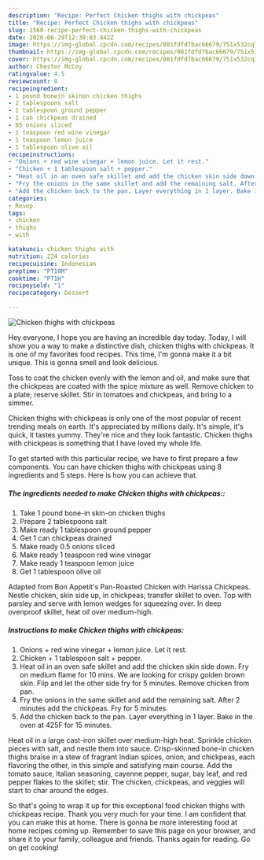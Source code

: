 ```yaml
---
description: "Recipe: Perfect Chicken thighs with chickpeas"
title: "Recipe: Perfect Chicken thighs with chickpeas"
slug: 1560-recipe-perfect-chicken-thighs-with-chickpeas
date: 2020-06-29T12:39:03.842Z
image: https://img-global.cpcdn.com/recipes/081fdfd7bac66679/751x532cq70/chicken-thighs-with-chickpeas-recipe-main-photo.jpg
thumbnail: https://img-global.cpcdn.com/recipes/081fdfd7bac66679/751x532cq70/chicken-thighs-with-chickpeas-recipe-main-photo.jpg
cover: https://img-global.cpcdn.com/recipes/081fdfd7bac66679/751x532cq70/chicken-thighs-with-chickpeas-recipe-main-photo.jpg
author: Chester McCoy
ratingvalue: 4.5
reviewcount: 8
recipeingredient:
- 1 pound bonein skinon chicken thighs
- 2 tablespoons salt
- 1 tablespoon ground pepper
- 1 can chickpeas drained
- 05 onions sliced
- 1 teaspoon red wine vinegar
- 1 teaspoon lemon juice
- 1 tablespoon olive oil
recipeinstructions:
- "Onions + red wine vinegar + lemon juice. Let it rest."
- "Chicken + 1 tablespoon salt + pepper."
- "Heat oil in an oven safe skillet and add the chicken skin side down. Fry on medium flame for 10 mins. We are looking for crispy golden brown skin. Flip and let the other side fry for 5 minutes. Remove chicken from pan."
- "Fry the onions in the same skillet and add the remaining salt. After 2 minutes add the chickpeas. Fry for 5 minutes."
- "Add the chicken back to the pan. Layer everything in 1 layer. Bake in the oven at 425F for 15 minutes."
categories:
- Resep
tags:
- chicken
- thighs
- with

katakunci: chicken thighs with
nutrition: 224 calories
recipecuisine: Indonesian
preptime: "PT10M"
cooktime: "PT1H"
recipeyield: "1"
recipecategory: Dessert

---
```



![Chicken thighs with chickpeas](https://img-global.cpcdn.com/recipes/081fdfd7bac66679/751x532cq70/chicken-thighs-with-chickpeas-recipe-main-photo.jpg)

Hey everyone, I hope you are having an incredible day today. Today, I will show you a way to make a distinctive dish, chicken thighs with chickpeas. It is one of my favorites food recipes. This time, I'm gonna make it a bit unique. This is gonna smell and look delicious.

Toss to coat the chicken evenly with the lemon and oil, and make sure that the chickpeas are coated with the spice mixture as well. Remove chicken to a plate; reserve skillet. Stir in tomatoes and chickpeas, and bring to a simmer.

Chicken thighs with chickpeas is only one of the most popular of recent trending meals on earth. It's appreciated by millions daily. It's simple, it's quick, it tastes yummy. They're nice and they look fantastic. Chicken thighs with chickpeas is something that I have loved my whole life.


To get started with this particular recipe, we have to first prepare a few components. You can have chicken thighs with chickpeas using 8 ingredients and 5 steps. Here is how you can achieve that.

##### The ingredients needed to make Chicken thighs with chickpeas::

1. Take 1 pound bone-in skin-on chicken thighs
1. Prepare 2 tablespoons salt
1. Make ready 1 tablespoon ground pepper
1. Get 1 can chickpeas drained
1. Make ready 0.5 onions sliced
1. Make ready 1 teaspoon red wine vinegar
1. Make ready 1 teaspoon lemon juice
1. Get 1 tablespoon olive oil


Adapted from Bon Appetit&#39;s Pan-Roasted Chicken with Harissa Chickpeas. Nestle chicken, skin side up, in chickpeas; transfer skillet to oven. Top with parsley and serve with lemon wedges for squeezing over. In deep ovenproof skillet, heat oil over medium-high. 

##### Instructions to make Chicken thighs with chickpeas:

1. Onions + red wine vinegar + lemon juice. Let it rest.
1. Chicken + 1 tablespoon salt + pepper.
1. Heat oil in an oven safe skillet and add the chicken skin side down. Fry on medium flame for 10 mins. We are looking for crispy golden brown skin. Flip and let the other side fry for 5 minutes. Remove chicken from pan.
1. Fry the onions in the same skillet and add the remaining salt. After 2 minutes add the chickpeas. Fry for 5 minutes.
1. Add the chicken back to the pan. Layer everything in 1 layer. Bake in the oven at 425F for 15 minutes.


Heat oil in a large cast-iron skillet over medium-high heat. Sprinkle chicken pieces with salt, and nestle them into sauce. Crisp-skinned bone-in chicken thighs braise in a stew of fragrant Indian spices, onion, and chickpeas, each flavoring the other, in this simple and satisfying main course. Add the tomato sauce, Italian seasoning, cayenne pepper, sugar, bay leaf, and red pepper flakes to the skillet; stir. The chicken, chickpeas, and veggies will start to char around the edges. 

So that's going to wrap it up for this exceptional food chicken thighs with chickpeas recipe. Thank you very much for your time. I am confident that you can make this at home. There is gonna be more interesting food at home recipes coming up. Remember to save this page on your browser, and share it to your family, colleague and friends. Thanks again for reading. Go on get cooking!
